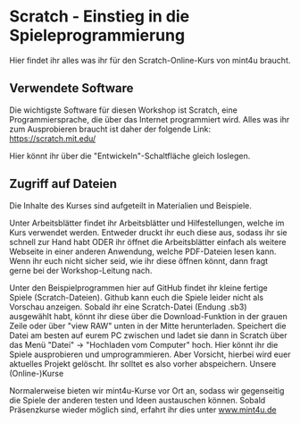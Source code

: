 # Scratch - Einstieg in die Spieleprogrammierung

Hier findet ihr alles was ihr für den Scratch-Online-Kurs von mint4u braucht.
## Verwendete Software

Die wichtigste Software für diesen Workshop ist Scratch, eine Programmiersprache, die über das Internet programmiert wird. Alles was ihr zum Ausprobieren braucht ist daher der folgende Link:
https://scratch.mit.edu/

Hier könnt ihr über die "Entwickeln"-Schaltfläche gleich loslegen.

## Zugriff auf Dateien

Die Inhalte des Kurses sind aufgeteilt in Materialien und Beispiele.

Unter Arbeitsblätter findet ihr Arbeitsblätter und Hilfestellungen, welche im Kurs verwendet werden. Entweder druckt ihr euch diese aus, sodass ihr sie schnell zur Hand habt ODER ihr öffnet die Arbeitsblätter einfach als weitere Webseite in einer anderen Anwendung, welche PDF-Dateien lesen kann. Wenn ihr euch nicht sicher seid, wie ihr diese öffnen könnt, dann fragt gerne bei der Workshop-Leitung nach.

Unter den Beispielprogrammen hier auf GitHub findet ihr kleine fertige Spiele (Scratch-Dateien). Github kann euch die Spiele leider nicht als Vorschau anzeigen. Sobald ihr eine Scratch-Datei (Endung .sb3) ausgewählt habt, könnt ihr diese über die Download-Funktion in der grauen Zeile oder über "view RAW" unten in der Mitte herunterladen. Speichert die Datei am besten auf eurem PC zwischen und ladet sie dann in Scratch über das Menü "Datei" -> "Hochladen vom Computer" hoch. Hier könnt ihr die Spiele ausprobieren und umprogrammieren. Aber Vorsicht, hierbei wird euer aktuelles Projekt gelöscht. Ihr solltet es also vorher abspeichern.
Unsere (Online-)Kurse

Normalerweise bieten wir mint4u-Kurse vor Ort an, sodass wir gegenseitig die Spiele der anderen testen und Ideen austauschen können. Sobald Präsenzkurse wieder möglich sind, erfahrt ihr dies unter www.mint4u.de  
